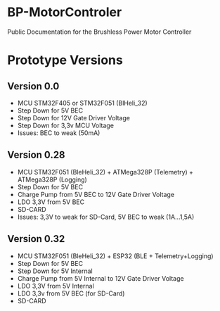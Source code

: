 # BP-MotorControler
Public Documentation for the Brushless Power Motor Controller

# Prototype Versions
## Version 0.0
- MCU STM32F405 or STM32F051 (BlHeli_32)
- Step Down for 5V BEC
- Step Down for 12V Gate Driver Voltage
- Step Down for 3,3v MCU Voltage
- Issues: BEC to weak (50mA)

## Version 0.28
- MCU STM32F051 (BleHeli_32) + ATMega328P (Telemetry) + ATMega328P (Logging)
- Step Down for 5V BEC
- Charge Pump from 5V BEC to 12V Gate Driver Voltage
- LDO 3,3V from 5V BEC
- SD-CARD
- Issues: 3,3V to weak for SD-Card, 5V BEC to weak (1A...1,5A)

## Version 0.32
- MCU STM32F051 (BleHeli_32) + ESP32 (BLE + Telemetry+Logging)
- Step Down for 5V BEC
- Step Down for 5V Internal
- Charge Pump from 5V Internal to 12V Gate Driver Voltage
- LDO 3,3V from 5V Internal
- LDO 3,3v from 5V BEC (for SD-Card)
- SD-CARD
